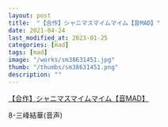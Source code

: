 ```yaml
---
layout: post
title:  "【合作】シャニマスマイムマイム【音MAD】"
date: 2021-04-24
last_modified_at: 2023-01-25
categories: [mad]
tags: [mad]
image: "/works/sm38631451.jpg"
thumb: "/thumbs/sm38631451.png"
description: ""
---
```


<script type="application/javascript" src="https://embed.nicovideo.jp/watch/sm38631451/script?w=640&h=360"></script><noscript><a href="https://www.nicovideo.jp/watch/sm38631451">【合作】シャニマスマイムマイム【音MAD】</a></noscript>

8-三峰結華(音声)